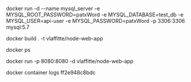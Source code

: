 
docker run -d --name mysql_server -e MYSQL_ROOT_PASSWORD=patxWord -e MYSQL_DATABASE=test_db -e MYSQL_USER=api-user -e MYSQL_PASSWORD=patxWord  -p 3306:3306 mysql:5.7

docker build . -t vlaffitte/node-web-app

docker ps

docker run -p 8080:8080 -d vlaffitte/node-web-app

 docker container logs ff2e948c8bdc